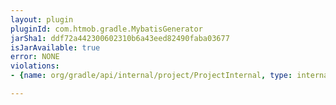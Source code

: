 ```yaml
---
layout: plugin
pluginId: com.htmob.gradle.MybatisGenerator
jarSha1: ddf72a442300602310b6a43eed82490faba03677
isJarAvailable: true
error: NONE
violations:
- {name: org/gradle/api/internal/project/ProjectInternal, type: internal-api-usage}

---
```

